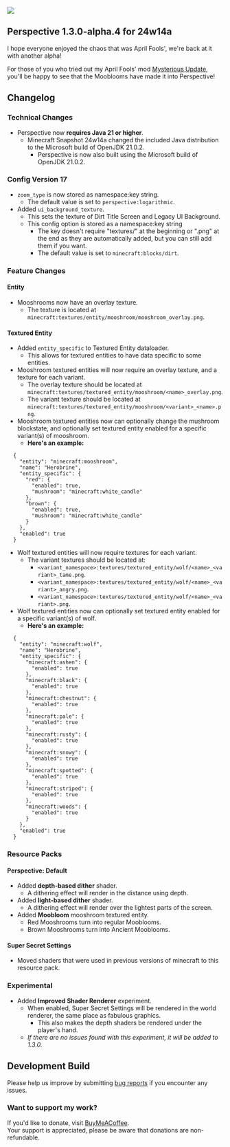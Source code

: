 ![](https://mclegoman.com/images/a/a7/Perspective_Development_Logo.png)  
## Perspective 1.3.0-alpha.4 for 24w14a
I hope everyone enjoyed the chaos that was April Fools', we're back at it with another alpha!  

For those of you who tried out my April Fools' mod [Mysterious Update](https://modrinth.com/mod/mclmaf2024), you'll be happy to see that the Mooblooms have made it into Perspective!  

## Changelog  
### Technical Changes  
- Perspective now **requires Java 21 or higher**.  
  - Minecraft Snapshot 24w14a changed the included Java distribution to the Microsoft build of OpenJDK 21.0.2.  
    - Perspective is now also built using the Microsoft build of OpenJDK 21.0.2.  
### Config Version 17  
- `zoom_type` is now stored as namespace:key string.  
  - The default value is set to `perspective:logarithmic`.  
- Added `ui_background_texture`.  
  - This sets the texture of Dirt Title Screen and Legacy UI Background.  
  - This config option is stored as a namespace:key string  
    - The key doesn't require "textures/" at the beginning or ".png" at the end as they are automatically added, but you can still add them if you want.  
    - The default value is set to `minecraft:blocks/dirt`.  
### Feature Changes  
#### Entity  
- Mooshrooms now have an overlay texture.
  - The texture is located at `minecraft:textures/entity/mooshroom/mooshroom_overlay.png`.  
#### Textured Entity  
- Added `entity_specific` to Textured Entity dataloader.  
  - This allows for textured entities to have data specific to some entities.  
- Mooshroom textured entities will now require an overlay texture, and a texture for each variant.  
  - The overlay texture should be located at `minecraft:textures/textured_entity/mooshroom/<name>_overlay.png`.  
  - The variant texture should be located at `minecraft:textures/textured_entity/mooshroom/<variant>_<name>.png`.  
- Mooshroom textured entities now can optionally change the mushroom blockstate, and optionally set textured entity enabled for a specific variant(s) of mooshroom.  
  - **Here's an example:**  
```
  {
    "entity": "minecraft:mooshroom",
    "name": "Herobrine",
    "entity_specific": {
      "red": {
        "enabled": true,
        "mushroom": "minecraft:white_candle"
      },
      "brown": {
        "enabled": true,
        "mushroom": "minecraft:white_candle"
      }
    },
    "enabled": true
  }
```
- Wolf textured entities will now require textures for each variant.  
  - The variant textures should be located at:  
    - `<variant_namespace>:textures/textured_entity/wolf/<name>_<variant>_tame.png`.  
    - `<variant_namespace>:textures/textured_entity/wolf/<name>_<variant>_angry.png`.  
    - `<variant_namespace>:textures/textured_entity/wolf/<name>_<variant>.png`.  
- Wolf textured entities now can optionally set textured entity enabled for a specific variant(s) of wolf.  
  - **Here's an example:**  
```
  {
    "entity": "minecraft:wolf",
    "name": "Herobrine",
    "entity_specific": {
      "minecraft:ashen": {
        "enabled": true
      },
      "minecraft:black": {
        "enabled": true
      },
      "minecraft:chestnut": {
        "enabled": true
      },
      "minecraft:pale": {
        "enabled": true
      },
      "minecraft:rusty": {
        "enabled": true
      },
      "minecraft:snowy": {
        "enabled": true
      },
      "minecraft:spotted": {
        "enabled": true
      },
      "minecraft:striped": {
        "enabled": true
      },
      "minecraft:woods": {
        "enabled": true
      }
    },
    "enabled": true
  }
```
### Resource Packs  
#### Perspective: Default  
- Added **depth-based dither** shader.  
  - A dithering effect will render in the distance using depth.  
- Added **light-based dither** shader.  
  - A dithering effect will render over the lightest parts of the screen.  
- Added **Moobloom** mooshroom textured entity.  
  - Red Mooshrooms turn into regular Mooblooms.  
  - Brown Mooshrooms turn into Ancient Mooblooms.  
#### Super Secret Settings  
- Moved shaders that were used in previous versions of minecraft to this resource pack.  
### Experimental  
- Added **Improved Shader Renderer** experiment.  
  - When enabled, Super Secret Settings will be rendered in the world renderer, the same place as fabulous graphics.   
    - This also makes the depth shaders be rendered under the player's hand.  
  - *If there are no issues found with this experiment, it will be added to 1.3.0.*  

## Development Build  
Please help us improve by submitting [bug reports](https://github.com/MCLegoMan/Perspective/issues) if you encounter any issues.  

### Want to support my work?  
If you'd like to donate, visit [BuyMeACoffee](https://www.buymeacoffee.com/mclegoman).  
Your support is appreciated, please be aware that donations are non-refundable.  